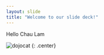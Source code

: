 ```yaml
---
layout: slide
title: "Welcome to our slide deck!"
---
```


Hello Chau Lam

![dojocat](https://octodex.github.com/images/dojocat.jpg)
{: .center}
